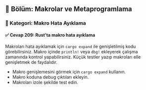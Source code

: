 ## 📘 Bölüm: Makrolar ve Metaprogramlama  
### 🔹 Kategori: Makro Hata Ayıklama  
#### ✅ Cevap 209: Rust'ta makro hata ayıklama

Makroları hata ayıklamak için `cargo expand` ile genişletilmiş kodu görebilirsiniz. Makro içinde `println!` veya `dbg!` ekleyerek çalışma zamanında kontrol yapabilirsiniz. Küçük testler yazıp makroları elle genişletmek de faydalıdır.

- Makro genişlemesini görmek için `cargo expand` kullanın.
- Makro koduna debug çıktıları ekleyin.
- Makroları izole şekilde test edin.
